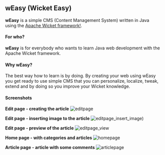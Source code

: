 ## wEasy (Wicket Easy)
**wEasy** is a simple CMS (Content Management System) written in Java using the [Apache Wicket framework!](http://wicket.apache.org/).

#### For who?
**wEasy** is for everybody who wants to learn Java web development with the Apache Wicket framework.

#### Why wEasy?
The best way how to learn is by doing. By creating your web using wEasy you get ready to use simple CMS that you can personalize, localize, tweak, extend and by doing so you improve your Wicket knowledge.

#### Screenshots

**Edit page - creating the article**
![editpage](https://github.com/zutrasoft/wEasy_images/blob/master/readme/EditPage.png)

**Edit page - inserting image to the article**
![editpage_insert_image](https://github.com/zutrasoft/wEasy_images/blob/master/readme/EditPage_insert_image.png))

**Edit page - preview of the article**
![editpage_view](https://github.com/zutrasoft/wEasy_images/blob/master/readme/EditPage_view.png)

**Home page - with categories and articles**
![homepage](https://github.com/zutrasoft/wEasy_images/blob/master/readme/HomePage.png)

**Article page - article with some comments**
![articlepage](https://github.com/zutrasoft/wEasy_images/blob/master/readme/ArticlePage.png)